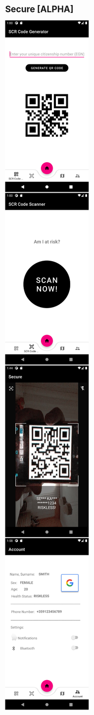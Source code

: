 # Secure [ALPHA]
<img src="1.png" height="550" width="270"> <img src="2.png" height="550" width="270">
 <img src="3.png" height="550" width="270">
 <img src="4.png" height="550" width="270">

